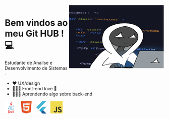 <img src="download.gif" width="300px" height="200px" align="right">


# Bem vindos ao meu Git HUB !💻

Estudante de Analíse e Desenvolvimento de Sistemas .


- ❤️ UX/design
- 👩🏿‍💻 Front-end love 💖
- 👩🏿‍💻 Aprendendo algo sobre back-end




<div>  
  <img src="https://github.com/devicons/devicon/blob/master/icons/java/java-original-wordmark.svg" title="Java" alt="Java" width="40" height="40"/>&nbsp;
  <img src="https://github.com/devicons/devicon/blob/master/icons/html5/html5-original.svg" title="HTML5" alt="HTML" width="40" height="40"/>&nbsp;
 <img src="https://github.com/devicons/devicon/blob/master/icons/flutter/flutter-original.svg" title="Flutter" alt="Flutter" width="40" height="40"/>&nbsp;
<img src="https://github.com/devicons/devicon/blob/master/icons/javascript/javascript-original.svg" title="JavaScript" alt="JavaScript" width="40" height="40"/>&nbsp;
</div>
